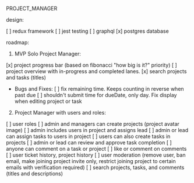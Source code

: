 PROJECT_MANAGER

design:

[ ] redux framework
[ ] jest testing
[ ] graphql
[x] postgres database

roadmap:

1. MVP Solo Project Manager:

[x] project progress bar (based on fibonacci "how big is it?" priority)
[ ] project overview with in-progress and completed lanes.
[x] search projects and tasks (titles)

- Bugs and Fixes:
  [ ] fix remaining time. Keeps counting in reverse when past due
  [ ] shouldn't submit time for dueDate, only day. Fix display when editing project or task

2. Project Manager with users and roles:

[ ] user roles
[ ] admin and managers can create projects (project avatar image)
[ ] admin includes users in project and assigns lead
[ ] admin or lead can assign tasks to users in project
[ ] users can also create tasks in projects
[ ] admin or lead can review and approve task completion
[ ] anyone can comment on a task or project
[ ] like or comment on comments
[ ] user ticket history, project history
[ ] user moderation (remove user, ban email, make joining project invite only, restrict joining project to certain emails with verification required)
[ ] search projects, tasks, and comments (titles and descriptions)
